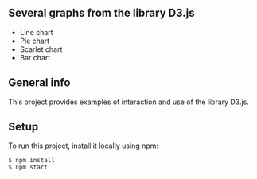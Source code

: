 ## Several graphs from the library D3.js
* Line chart
* Pie chart
* Scarlet chart
* Bar chart

## General info
This project provides examples of interaction and use of the library D3.js.

## Setup
To run this project, install it locally using npm:

```
$ npm install
$ npm start
```